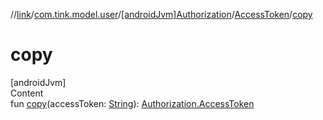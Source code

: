 //[link](../../../index.md)/[com.tink.model.user](../../index.md)/[[androidJvm]Authorization](../index.md)/[AccessToken](index.md)/[copy](copy.md)



# copy  
[androidJvm]  
Content  
fun [copy](copy.md)(accessToken: [String](https://kotlinlang.org/api/latest/jvm/stdlib/kotlin/-string/index.html)): [Authorization.AccessToken](index.md)  



